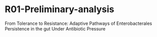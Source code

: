 # R01-Preliminary-analysis
From Tolerance to Resistance: Adaptive Pathways of Enterobacterales Persistence in the gut Under Antibiotic Pressure
